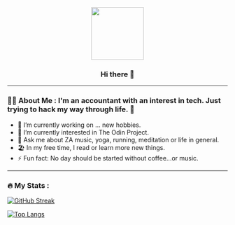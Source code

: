 <div id="header" align="center">
  <img src="https://media.giphy.com/media/gOQ6EgtAiwXde/giphy.gif" width="120"/>
  <h3> Hi there 👋</h3>
 </div>


<!-- 
<div id="badges">
 <a href="your-linkedin-URL">
  <img src="https://img.shields.io/badge/LinkedIn-blue?style=for-the-badge&logo=linkedin&logoColor=white" alt="LinkedIn Badge"/>
 </a>
  <img src="https://img.shields.io/badge/YouTube-red?style=for-the-badge&logo=youtube&logoColor=white" alt="Youtube Badge"/>
  <img src="https://img.shields.io/badge/Twitter-blue?style=for-the-badge&logo=twitter&logoColor=white" alt="Twitter Badge"/>
</div> 
-->

---

### :woman_technologist: About Me : I'm an accountant with an interest in tech. Just trying to hack my way through life. :rocket:

- 🔭 I’m currently working on ... new hobbies.
- 🌱 I’m currently interested in The Odin Project.
- 💬 Ask me about ZA music, yoga, running, meditation or life in general.
- 🏖️ In my free time, I read or learn more new things.
- ⚡ Fun fact: No day should be started without coffee...or music.

---
<!--
### :hammer_and_wrench: Languages and Tools : 

<div>
  <img src="https://github.com/devicons/devicon/blob/master/icons/ubuntu/ubuntu-plain.svg" title="Ubuntu" alt="Ubuntu" width="40" height="40" />&nbsp;
  <img src="https://github.com/devicons/devicon/blob/master/icons/python/python-original.svg" title="Python" alt="Python" width="40" height="40" />&nbsp;
 </div>

---
-->
### :fire: My Stats :
[![GitHub Streak](http://github-readme-streak-stats.herokuapp.com?user=marlisep&theme=dark&background=000000)](https://git.io/streak-stats)

[![Top Langs](https://github-readme-stats.vercel.app/api/top-langs/?username=marlisep&layout=compact&theme=vision-friendly-dark)](https://github.com/anuraghazra/github-readme-stats)

<!--
---

### :writing_hand: Blog Posts :
To do
-->

<!---
### 🎵 What I'm Listening:

[![spotify-github-profile](https://spotify-github-profile.vercel.app/api/view?uid=317oy4fqfxis4afpo2tjxiwhz3nu&cover_image=true&theme=default)](https://github.com/kittinan/spotify-github-profile)

-->


